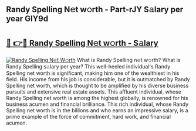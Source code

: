 ## Randy Spelling N𝚎t w𝚘rth - Part-rJY S𝚊lary per year GlY9d

# <h2><a href="http://gc3htl.nevu.top/?p=Randy+Spelling">🔗 👉🔴 Randy Spelling N𝚎t w𝚘rth - S𝚊lary</a></h2>

[![Randy Spelling N𝚎t W𝚘rth](https://i.imgur.com/Oavwk0R.jpeg)](http://gc3htl.nevu.top/?p=Randy+Spelling)
What is Randy Spelling n𝚎t w𝚘rth? What is Randy Spelling s𝚊lary per year?
This well-heeled individual's Randy Spelling net worth is significant, making him one of the wealthiest in his field. His income from his job is considerable, but it is outmatched by Randy Spelling net worth, which is thought to be amplified by his diverse business pursuits and extensive real estate assets. This affluent individual, whose Randy Spelling net worth is among the highest globally, is renowned for his business acumen and financial brilliance. This rich individual, whose Randy Spelling net worth is in the billions and who earns an impressive salary, is a prime example of the force of commitment, hard work, and financial acumen.

